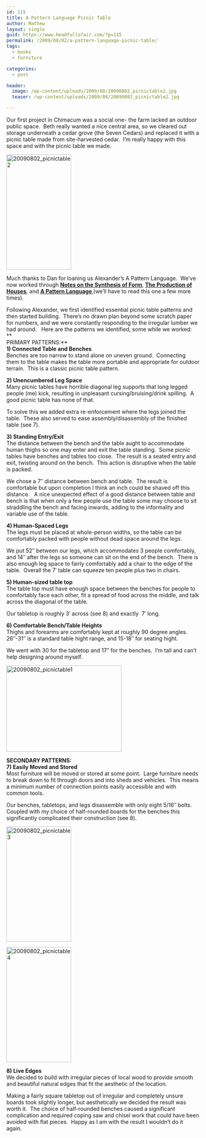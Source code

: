 ```yaml
---
id: 115
title: A Pattern Language Picnic Table
author: Mathew
layout: single
guid: https://www.headfullofair.com/?p=115
permalink: /2009/08/02/a-pattern-language-picnic-table/
tags:
  - books
  - furniture

categories:
  - post

header:
  image: /wp-content/uploads/2009/08/20090802_picnictable2.jpg
  teaser: /wp-content/uploads/2009/08/20090802_picnictable2.jpg

---
```

Our first project in Chimacum was a social one- the farm lacked an outdoor public space.  Beth really wanted a nice central area, so we cleared out storage underneath a cedar grove (the Seven Cedars) and replaced it with a picnic table made from site-harvested cedar.  I&#8217;m really happy with this space and with the picnic table we made.

[<img class="alignnone size-medium wp-image-116" title="20090802_picnictable2" src="https://www.headfullofair.com/wp-content/uploads/2009/08/20090802_picnictable2-169x300.jpg" alt="20090802_picnictable2" width="169" height="300" />][1]

Much thanks to Dan for loaning us Alexander&#8217;s A Pattern Language.  We&#8217;ve now worked through **[Notes on the Synthesis of Form][2]**, [**The Production of Houses**][3], and **[A Pattern Language ][4]**(we&#8217;ll have to read this one a few more times).

Following Alexander, we first identified essential picnic table patterns and then started building.  There&#8217;s no drawn plan beyond some scratch paper for numbers, and we were constantly responding to the irregular lumber we had around.   Here are the patterns we identified, some while we worked:  
**  
PRIMARY PATTERNS:**  
**1) Connected Table and Benches**  
Benches are too narrow to stand alone on uneven ground.  Connecting them to the table makes the table more portable and appropriate for outdoor terrain.  This is a classic picnic table pattern.

**2) Unencumbered Leg Space**  
Many picnic tables have horrible diagonal leg supports that long legged people (me) kick, resulting in unpleasant cursing/bruising/drink spilling.  A good picnic table has none of that.

To solve this we added extra re-enforcement where the legs joined the table.  These also served to ease assembly/disassembly of the finished table (see 7).

**3) Standing Entry/Exit**  
The distance between the bench and the table aught to accommodate human thighs so one may enter and exit the table standing.  Some picnic tables have benches and tables too close.  The result is a seated entry and exit, twisting around on the bench.  This action is disruptive when the table is packed.

We chose a 7&#8243; distance between bench and table.  The result is comfortable but upon completion I think an inch could be shaved off this distance.   A nice unexpected effect of a good distance between table and bench is that when only a few people use the table some may choose to sit straddling the bench and facing inwards, adding to the informality and variable use of the table.

**4) Human-Spaced Legs**  
The legs must be placed at whole-person widths, so the table can be comfortably packed with people without dead space around the legs.

We put 52&#8243; between our legs, which accommodates 3 people comfortably, and 14&#8243; after the legs so someone can sit on the end of the bench.  There is also enough leg space to fairly comfortably add a chair to the edge of the table.  Overall the 7&#8242; table can squeeze ten people plus two in chairs.

**5) Human-sized table top**  
The table top must have enough space between the benches for people to comfortably face each other, fit a spread of food across the middle, and talk across the diagonal of the table.

Our tabletop is roughly 3&#8242; across (see 8) and exactly  7&#8242; long.

**6) Comfortable Bench/Table Heights**  
Thighs and forearms are comfortably kept at roughly 90 degree angles.  26&#8243;-31&#8243; is a standard table hight range, and 15-18&#8243; for seating hight.

We went with 30 for the tabletop and 17&#8243; for the benches.  I&#8217;m tall and can&#8217;t help designing around myself.

[<img class="alignnone size-medium wp-image-117" title="20090802_picnictable1" src="https://www.headfullofair.com/wp-content/uploads/2009/08/20090802_picnictable1-300x225.jpg" alt="20090802_picnictable1" width="300" height="225" />][5]

**SECONDARY PATTERNS:  
7) Easily Moved and Stored**  
Most furniture will be moved or stored at some point.  Large furniture needs to break down to fit through doors and into sheds and vehicles.  This means a minimum number of connection points easily accessible and with common tools.

Our benches, tabletops, and legs disassemble with only eight 5/16&#8243; bolts.  Coupled with my choice of half-rounded boards for the benches this significantly complicated their construction (see 8).

[<img class="alignnone size-medium wp-image-118" title="20090802_picnictable3" src="https://www.headfullofair.com/wp-content/uploads/2009/08/20090802_picnictable3-169x300.jpg" alt="20090802_picnictable3" width="169" height="300" />][6]

[<img class="alignnone size-medium wp-image-119" title="20090802_picnictable4" src="https://www.headfullofair.com/wp-content/uploads/2009/08/20090802_picnictable4-169x300.jpg" alt="20090802_picnictable4" width="169" height="300" />][7]

**8) Live Edges**  
We decided to build with irregular pieces of local wood to provide smooth and beautiful natural edges that fit the aesthetic of the location.

Making a fairly square tabletop out of irregular and completely unsure boards took slightly longer, but aesthetically we decided the result was worth it.  The choice of half-rounded benches caused a significant complication and required coping saw and chisel work that could have been avoided with flat pieces.  Happy as I am with the result I wouldn&#8217;t do it again.

 [1]: /wp-content/uploads/2009/08/20090802_picnictable2.jpg
 [2]: http://openlibrary.org/b/OL5911698M/Notes-on-the-synthesis-of-form.
 [3]: http://openlibrary.org/b/OL3494162M/production-of-houses
 [4]: http://openlibrary.org/b/OL5059163M/pattern-language
 [5]: /wp-content/uploads/2009/08/20090802_picnictable1.jpg
 [6]: /wp-content/uploads/2009/08/20090802_picnictable3.jpg
 [7]: /wp-content/uploads/2009/08/20090802_picnictable4.jpg